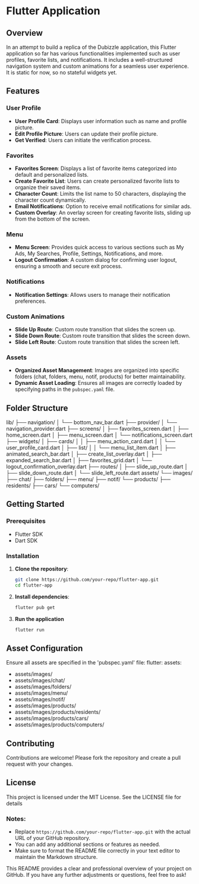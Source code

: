 # Flutter Application

## Overview

In an attempt to build a replica of the Dubizzle application, this Flutter application so far has various functionalities implemented such as user profiles, favorite lists, and notifications. It includes a well-structured navigation system and custom animations for a seamless user experience. It is static for now, so no stateful widgets yet.

## Features

### User Profile
- **User Profile Card**: Displays user information such as name and profile picture.
- **Edit Profile Picture**: Users can update their profile picture.
- **Get Verified**: Users can initiate the verification process.

### Favorites
- **Favorites Screen**: Displays a list of favorite items categorized into default and personalized lists.
- **Create Favorite List**: Users can create personalized favorite lists to organize their saved items.
- **Character Count**: Limits the list name to 50 characters, displaying the character count dynamically.
- **Email Notifications**: Option to receive email notifications for similar ads.
- **Custom Overlay**: An overlay screen for creating favorite lists, sliding up from the bottom of the screen.

### Menu
- **Menu Screen**: Provides quick access to various sections such as My Ads, My Searches, Profile, Settings, Notifications, and more.
- **Logout Confirmation**: A custom dialog for confirming user logout, ensuring a smooth and secure exit process.

### Notifications
- **Notification Settings**: Allows users to manage their notification preferences.

### Custom Animations
- **Slide Up Route**: Custom route transition that slides the screen up.
- **Slide Down Route**: Custom route transition that slides the screen down.
- **Slide Left Route**: Custom route transition that slides the screen left.

### Assets
- **Organized Asset Management**: Images are organized into specific folders (chat, folders, menu, notif, products) for better maintainability.
- **Dynamic Asset Loading**: Ensures all images are correctly loaded by specifying paths in the `pubspec.yaml` file.

## Folder Structure

lib/
├── navigation/
│ └── bottom_nav_bar.dart
├── provider/
│ └── navigation_provider.dart
├── screens/
│ ├── favorites_screen.dart
│ ├── home_screen.dart
│ ├── menu_screen.dart
│ └── notifications_screen.dart
├── widgets/
│ ├── cards/
│ │ ├── menu_action_card.dart
│ │ └── user_profile_card.dart
│ ├── list/
│ │ └── menu_list_item.dart
│ ├── animated_search_bar.dart
│ ├── create_list_overlay.dart
│ ├── expanded_search_bar.dart
│ ├── favorites_grid.dart
│ └── logout_confirmation_overlay.dart
├── routes/
│ ├── slide_up_route.dart
│ ├── slide_down_route.dart
│ └── slide_left_route.dart
assets/
└── images/
├── chat/
├── folders/
├── menu/
├── notif/
└── products/
├── residents/
├── cars/
└── computers/


## Getting Started

### Prerequisites
- Flutter SDK
- Dart SDK

### Installation
1. **Clone the repository**:
   ```bash
   git clone https://github.com/your-repo/flutter-app.git
   cd flutter-app
2. **Install dependencies**:
   ```bash
   flutter pub get
3. **Run the application**
   ```bash
   flutter run

## Asset Configuration
Ensure all assets are specified in the 'pubspec.yaml' file:
flutter:
assets:
- assets/images/
- assets/images/chat/
- assets/images/folders/
- assets/images/menu/
- assets/images/notif/
- assets/images/products/
- assets/images/products/residents/
- assets/images/products/cars/
- assets/images/products/computers/

## Contributing
Contributions are welcome! Please fork the repository and create a pull request with your changes.

## License
This project is licensed under the MIT License. See the LICENSE file for details


### Notes:
- Replace `https://github.com/your-repo/flutter-app.git` with the actual URL of your GitHub repository.
- You can add any additional sections or features as needed.
- Make sure to format the README file correctly in your text editor to maintain the Markdown structure.

This README provides a clear and professional overview of your project on GitHub. If you have any further adjustments or questions, feel free to ask!
